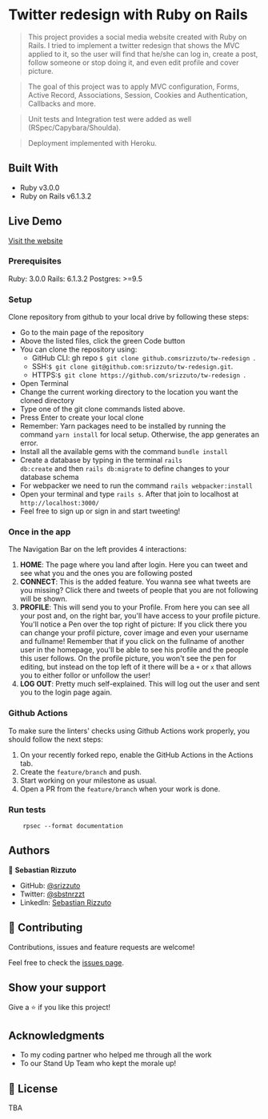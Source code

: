 # Twitter redesign with Ruby on Rails

> This project provides a social media website created with Ruby on Rails. I tried to implement a twitter redesign that shows the MVC applied to it, so the user will find that he/she can log in, create a post, follow someone or stop doing it, and even edit profile and cover picture.

> The goal of this project was to apply MVC configuration, Forms, Active Record, Associations, Session, Cookies and Authentication, Callbacks and more.

> Unit tests and Integration test were added as well (RSpec/Capybara/Shoulda).

> Deployment implemented with Heroku.

## Built With

- Ruby v3.0.0
- Ruby on Rails v6.1.3.2

## Live Demo

[Visit the website](https://still-chamber-05044.herokuapp.com/)

### Prerequisites

Ruby: 3.0.0
Rails: 6.1.3.2
Postgres: >=9.5

### Setup

Clone repository from github to your local drive by following these steps:

- Go to the main page of the repository
- Above the listed files, click the green Code button
- You can clone the repository using:
  - GitHub CLI: gh repo `$ git clone github.comsrizzuto/tw-redesign `.
  - SSH:`$ git clone git@github.com:srizzuto/tw-redesign.git`.
  - HTTPS:`$ git clone https://github.com/srizzuto/tw-redesign `.
- Open Terminal
- Change the current working directory to the location you want the cloned directory
- Type one of the git clone commands listed above.
- Press Enter to create your local clone
- Remember: Yarn packages need to be installed by running the command <code>yarn install</code> for local setup. Otherwise, the app generates an error.
- Install all the available gems with the command `bundle install`
- Create a database by typing in the terminal <code>rails db:create</code> and then <code>rails db:migrate</code> to define changes to your database schema
- For webpacker we need to run the command `rails webpacker:install`
- Open your terminal and type <code>rails s</code>. After that join to localhost at `http://localhost:3000/`
- Feel free to sign up or sign in and start tweeting!

### Once in the app

The Navigation Bar on the left provides 4 interactions:
1. <b>HOME</b>: The page where you land after login. Here you can tweet and see what you and the ones you are following posted
2. <b>CONNECT</b>: This is the added feature. You wanna see what tweets are you missing? Click there and tweets of people that you are not following will be shown.
3. <b>PROFILE</b>: This will send you to your Profile. From here you can see all your post and, on the right bar, you'll have access to your profile picture. You'll notice a Pen over the top right of picture: If you click there you can change your profil picture, cover image and even your username and fullname!
Remember that if you click on the fullname of another user in the homepage, you'll be able to see his profile and the people this user follows. On the profile picture, you won't see the pen for editing, but instead on the top left of it there will be a `+` or `x` that allows you to either follor or unfollow the user!
4. <b>LOG OUT</b>: Pretty much self-explained. This will log out the user and sent you to the login page again.

### Github Actions

To make sure the linters' checks using Github Actions work properly, you should follow the next steps:

1. On your recently forked repo, enable the GitHub Actions in the Actions tab.
2. Create the `feature/branch` and push.
3. Start working on your milestone as usual.
4. Open a PR from the `feature/branch` when your work is done.


### Run tests

```
    rpsec --format documentation
```
## Authors

👤 **Sebastian Rizzuto**

- GitHub: [@srizzuto](https://github.com/srizzuto)
- Twitter: [@sbstnrzzt](https://twitter.com/sbstnrzzt)
- LinkedIn: [Sebastian Rizzuto](https://www.linkedin.com/in/srizzuto/)

## 🤝 Contributing

Contributions, issues and feature requests are welcome!

Feel free to check the [issues page](issues/).

## Show your support

Give a ⭐️ if you like this project!

## Acknowledgments

- To my coding partner who helped me through all the work
- To our Stand Up Team who kept the morale up!

## 📝 License

TBA
